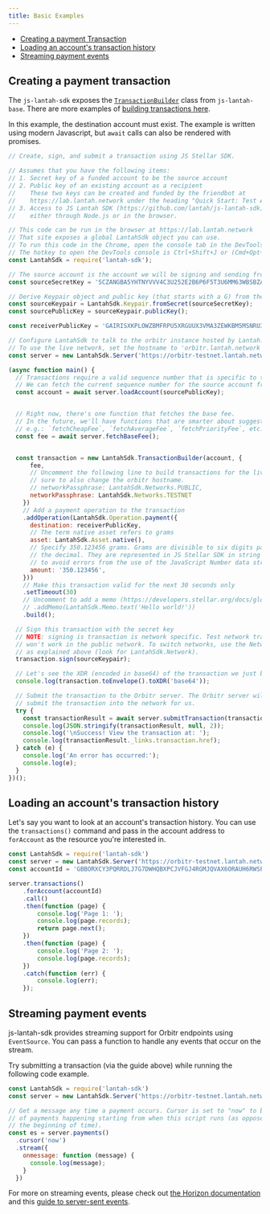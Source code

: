 ```yaml
---
title: Basic Examples
---
```


- [Creating a payment Transaction](#creating-a-payment-transaction)
- [Loading an account's transaction history](#loading-an-accounts-transaction-history)
- [Streaming payment events](#streaming-payment-events)

## Creating a payment transaction

The `js-lantah-sdk` exposes the [`TransactionBuilder`](https://stellar.github.io/js-stellar-base/TransactionBuilder.html) class from `js-lantah-base`.  There are more examples of [building transactions here](https://github.com/stellar/js-stellar-base/blob/master/docs/reference/base-examples.md).

In this example, the destination account must exist. The example is written
using modern Javascript, but `await` calls can also be rendered with promises.

```javascript
// Create, sign, and submit a transaction using JS Stellar SDK.

// Assumes that you have the following items:
// 1. Secret key of a funded account to be the source account
// 2. Public key of an existing account as a recipient
//    These two keys can be created and funded by the friendbot at
//    https://lab.lantah.network under the heading "Quick Start: Test Account"
// 3. Access to JS Lantah SDK (https://github.com/lantah/js-lantah-sdk)
//    either through Node.js or in the browser.

// This code can be run in the browser at https://lab.lantah.network
// That site exposes a global LantahSdk object you can use.
// To run this code in the Chrome, open the console tab in the DevTools.
// The hotkey to open the DevTools console is Ctrl+Shift+J or (Cmd+Opt+J on Mac).
const LantahSdk = require('lantah-sdk');

// The source account is the account we will be signing and sending from.
const sourceSecretKey = 'SCZANGBA5YHTNYVVV4C3U252E2B6P6F5T3U6MM63WBSBZATAQI3EBTQ4';

// Derive Keypair object and public key (that starts with a G) from the secret
const sourceKeypair = LantahSdk.Keypair.fromSecret(sourceSecretKey);
const sourcePublicKey = sourceKeypair.publicKey();

const receiverPublicKey = 'GAIRISXKPLOWZBMFRPU5XRGUUX3VMA3ZEWKBM5MSNRU3CHV6P4PYZ74D';

// Configure LantahSdk to talk to the orbitr instance hosted by Lantah.
// To use the live network, set the hostname to 'orbitr.lantah.network'
const server = new LantahSdk.Server('https://orbitr-testnet.lantah.network');

(async function main() {
  // Transactions require a valid sequence number that is specific to this account.
  // We can fetch the current sequence number for the source account from Orbitr.
  const account = await server.loadAccount(sourcePublicKey);


  // Right now, there's one function that fetches the base fee.
  // In the future, we'll have functions that are smarter about suggesting fees,
  // e.g.: `fetchCheapFee`, `fetchAverageFee`, `fetchPriorityFee`, etc.
  const fee = await server.fetchBaseFee();


  const transaction = new LantahSdk.TransactionBuilder(account, {
      fee,
      // Uncomment the following line to build transactions for the live network. Be
      // sure to also change the orbitr hostname.
      // networkPassphrase: LantahSdk.Networks.PUBLIC,
      networkPassphrase: LantahSdk.Networks.TESTNET
    })
    // Add a payment operation to the transaction
    .addOperation(LantahSdk.Operation.payment({
      destination: receiverPublicKey,
      // The term native asset refers to grams
      asset: LantahSdk.Asset.native(),
      // Specify 350.123456 grams. Grams are divisible to six digits past
      // the decimal. They are represented in JS Stellar SDK in string format
      // to avoid errors from the use of the JavaScript Number data structure.
      amount: '350.123456',
    }))
    // Make this transaction valid for the next 30 seconds only
    .setTimeout(30)
    // Uncomment to add a memo (https://developers.stellar.org/docs/glossary/transactions/)
    // .addMemo(LantahSdk.Memo.text('Hello world!'))
    .build();

  // Sign this transaction with the secret key
  // NOTE: signing is transaction is network specific. Test network transactions
  // won't work in the public network. To switch networks, use the Network object
  // as explained above (look for LantahSdk.Network).
  transaction.sign(sourceKeypair);

  // Let's see the XDR (encoded in base64) of the transaction we just built
  console.log(transaction.toEnvelope().toXDR('base64'));

  // Submit the transaction to the Orbitr server. The Orbitr server will then
  // submit the transaction into the network for us.
  try {
    const transactionResult = await server.submitTransaction(transaction);
    console.log(JSON.stringify(transactionResult, null, 2));
    console.log('\nSuccess! View the transaction at: ');
    console.log(transactionResult._links.transaction.href);
  } catch (e) {
    console.log('An error has occurred:');
    console.log(e);
  }
})();
```

## Loading an account's transaction history

Let's say you want to look at an account's transaction history.  You can use the `transactions()` command and pass in the account address to `forAccount` as the resource you're interested in.

```javascript
const LantahSdk = require('lantah-sdk')
const server = new LantahSdk.Server('https://orbitr-testnet.lantah.network');
const accountId = 'GBBORXCY3PQRRDLJ7G7DWHQBXPCJVFGJ4RGMJQVAX6ORAUH6RWSPP6FM';

server.transactions()
    .forAccount(accountId)
    .call()
    .then(function (page) {
        console.log('Page 1: ');
        console.log(page.records);
        return page.next();
    })
    .then(function (page) {
        console.log('Page 2: ');
        console.log(page.records);
    })
    .catch(function (err) {
        console.log(err);
    });
```

## Streaming payment events

js-lantah-sdk provides streaming support for Orbitr endpoints using `EventSource`.  You can pass a function to handle any events that occur on the stream.

Try submitting a transaction (via the guide above) while running the following code example.
```javascript
const LantahSdk = require('lantah-sdk')
const server = new LantahSdk.Server('https://orbitr-testnet.lantah.network');

// Get a message any time a payment occurs. Cursor is set to "now" to be notified
// of payments happening starting from when this script runs (as opposed to from
// the beginning of time).
const es = server.payments()
  .cursor('now')
  .stream({
    onmessage: function (message) {
      console.log(message);
    }
  })
```

For more on streaming events, please check out [the Horizon documentation](https://developers.stellar.org/api/introduction/streaming/) and this [guide to server-sent events](https://developer.mozilla.org/en-US/docs/Web/API/Server-sent_events/Using_server-sent_events).
